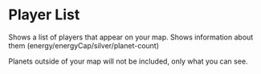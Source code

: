 # Player List

Shows a list of players that appear on your map.
Shows information about them (energy/energyCap/silver/planet-count)

Planets outside of your map will not be included, only what you can see.
